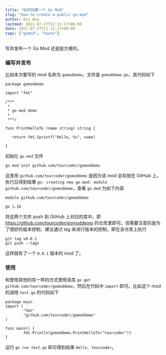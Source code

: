 ```yaml
---
title: "如何创建一个 Go Mod"
slug: "how-to-create-a-public-go-mod"
author: Bin Hua
lastmod: 2021-07-27T21:31:17+08:00
date: 2021-07-27T21:31:17+08:00
tags: ["gomod", "howto"]
---
```


写并发布一个 Go Mod 还是挺方便的。

### 编写并发布

比如本次要写的 mod 名称为 `gomoddemo`，文件是 `gomoddemo.go`，其代码如下

```
package gomoddemo

import "fmt"

/***
 *
 * go mod demo
 *
 ***/

func PrintHelloTo (name string) string {

   return fmt.Sprintf("Hello, %s", name)

}
```

初始化 `go.mod` 文件

```
go mod init github.com/tourcoder/gomoddemo
```

这里用 `github.com/tourcoder/gomoddemo` 是因为该 mod 会存放在 GitHub 上。执行后得到结果 `go: creating new go.mod: module github.com/tourcoder/gomoddemo`，查看 `go.mod` 为如下内容

```
module github.com/tourcoder/gomoddemo

go 1.16
```

将这两个文件 push 到 GitHub 上对应的库中，即 https://github.com/tourcoder/gomoddemo 的仓库里即可。但需要注意的是为了很好的版本控制，建议通过 tag 来进行版本的控制，即在该仓库上执行

```
git tag v0.0.1
git push --tags
```

这样就有了一个 `0.0.1` 版本的 mod 了。

### 使用

和使用其他的库一样的方式使用该库 `go get github.com/tourcoder/gomoddemo`，然后在代码中 `import` 即可。比如这个 mod 的调用 `test.go` 的代码如下

```
package main
import (
        "fmt"
        "github.com/tourcoder/gomoddemo"
)

func main() {
        fmt.Println(gomoddemo.PrintHelloTo("tourcoder"))
}
```

运行 `go run test.go` 即可得到结果 `Hello, tourcoder`。

